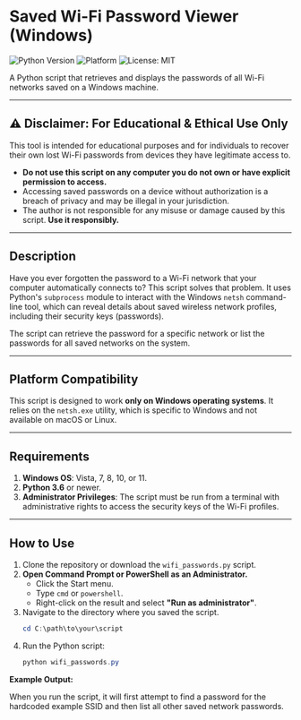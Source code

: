 # Saved Wi-Fi Password Viewer (Windows)

![Python Version](https://img.shields.io/badge/python-3.6%2B-blue.svg)
![Platform](https://img.shields.io/badge/platform-Windows-0078D6.svg)
![License: MIT](https://img.shields.io/badge/License-MIT-yellow.svg)

A Python script that retrieves and displays the passwords of all Wi-Fi networks saved on a Windows machine.

---

## ⚠️ Disclaimer: For Educational & Ethical Use Only

This tool is intended for educational purposes and for individuals to recover their own lost Wi-Fi passwords from devices they have legitimate access to.

-   **Do not use this script on any computer you do not own or have explicit permission to access.**
-   Accessing saved passwords on a device without authorization is a breach of privacy and may be illegal in your jurisdiction.
-   The author is not responsible for any misuse or damage caused by this script. **Use it responsibly.**


---

## Description

Have you ever forgotten the password to a Wi-Fi network that your computer automatically connects to? This script solves that problem. It uses Python's `subprocess` module to interact with the Windows `netsh` command-line tool, which can reveal details about saved wireless network profiles, including their security keys (passwords).

The script can retrieve the password for a specific network or list the passwords for all saved networks on the system.

---

## Platform Compatibility

This script is designed to work **only on Windows operating systems**. It relies on the `netsh.exe` utility, which is specific to Windows and not available on macOS or Linux.

---

## Requirements

1.  **Windows OS**: Vista, 7, 8, 10, or 11.
2.  **Python 3.6** or newer.
3.  **Administrator Privileges**: The script must be run from a terminal with administrative rights to access the security keys of the Wi-Fi profiles.

---

## How to Use

1.  Clone the repository or download the `wifi_passwords.py` script.
2.  **Open Command Prompt or PowerShell as an Administrator.**
    -   Click the Start menu.
    -   Type `cmd` or `powershell`.
    -   Right-click on the result and select **"Run as administrator"**.
3.  Navigate to the directory where you saved the script.
    ```powershell
    cd C:\path\to\your\script
    ```
4.  Run the Python script:
    ```powershell
    python wifi_passwords.py
    ```

**Example Output:**

When you run the script, it will first attempt to find a password for the hardcoded example SSID and then list all other saved network passwords.
